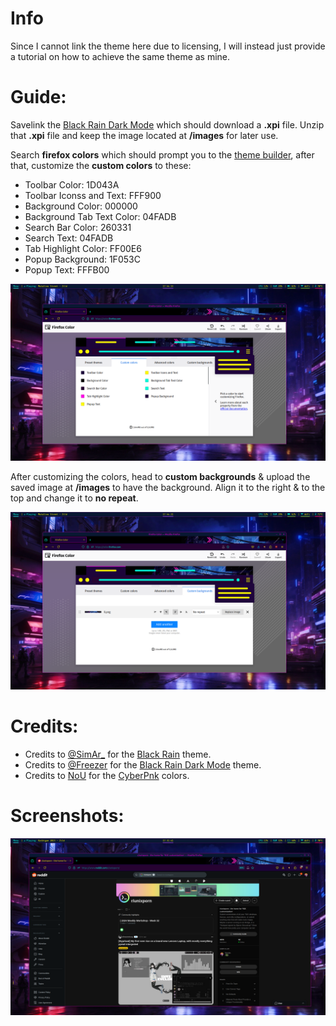 # Info
Since I cannot link the theme here due to licensing, I will instead just provide a tutorial on how to achieve the same theme as mine.

# Guide:
Savelink the [Black Rain Dark Mode](https://addons.mozilla.org/en-US/firefox/addon/black-rain-remasterd-dark-mode/?utm_source=addons.mozilla.org&utm_medium=referral&utm_content=search) which should download a **.xpi** file.
Unzip that **.xpi** file and keep the image located at **/images** for later use.

Search **firefox colors** which should prompt you to the [theme builder](https://color.firefox.com/), after that, customize the **custom colors** to these:
- Toolbar Color: 1D043A
- Toolbar Iconss and Text: FFF900
- Background Color: 000000
- Background Tab Text Color: 04FADB
- Search Bar Color: 260331
- Search Text: 04FADB
- Tab Highlight Color: FF00E6
- Popup Background: 1F053C
- Popup Text: FFFB00

![image](../screenshots/customcolors.png)

After customizing the colors, head to **custom backgrounds** & upload the saved image at **/images** to have the background.
Align it to the right & to the top and change it to **no repeat**.

![image](../screenshots/custombackgrounds.png)

# Credits:
- Credits to [@SimAr_](https://addons.mozilla.org/en-US/firefox/user/16736484/) for the [Black Rain](https://addons.mozilla.org/en-US/firefox/addon/black-rain-animated/?utm_source=addons.mozilla.org&utm_medium=referral&utm_content=search) theme.
- Credits to [@Freezer](https://addons.mozilla.org/en-US/firefox/user/16906026/) for the [Black Rain Dark Mode](https://addons.mozilla.org/en-US/firefox/addon/black-rain-remasterd-dark-mode/?utm_source=addons.mozilla.org&utm_medium=referral&utm_content=search) theme.
- Credits to [NoU](https://addons.mozilla.org/en-US/firefox/user/17151040/) for the [CyberPnk](https://addons.mozilla.org/en-US/firefox/addon/cyberpnk/?utm_source=addons.mozilla.org&utm_medium=referral&utm_content=search) colors.

# Screenshots:
![image](../screenshots/firefox.png)
